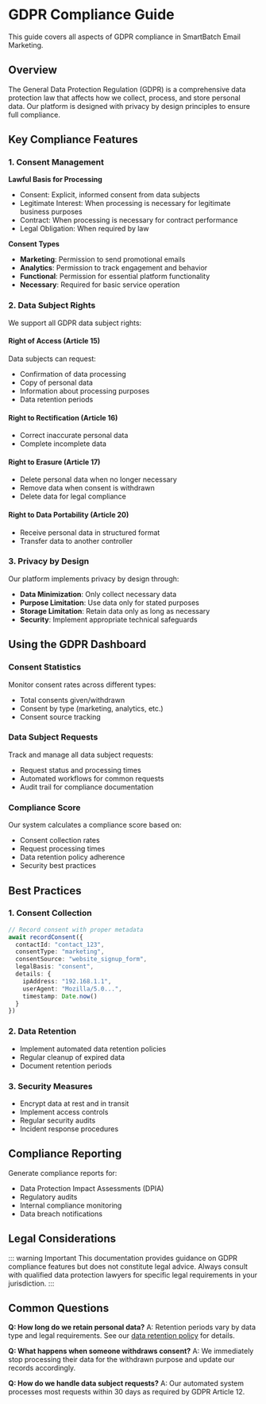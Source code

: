 # GDPR Compliance Guide

This guide covers all aspects of GDPR compliance in SmartBatch Email Marketing.

## Overview

The General Data Protection Regulation (GDPR) is a comprehensive data protection law that affects how we collect, process, and store personal data. Our platform is designed with privacy by design principles to ensure full compliance.

## Key Compliance Features

### 1. Consent Management

**Lawful Basis for Processing**
- Consent: Explicit, informed consent from data subjects
- Legitimate Interest: When processing is necessary for legitimate business purposes
- Contract: When processing is necessary for contract performance
- Legal Obligation: When required by law

**Consent Types**
- **Marketing**: Permission to send promotional emails
- **Analytics**: Permission to track engagement and behavior
- **Functional**: Permission for essential platform functionality
- **Necessary**: Required for basic service operation

### 2. Data Subject Rights

We support all GDPR data subject rights:

#### Right of Access (Article 15)
Data subjects can request:
- Confirmation of data processing
- Copy of personal data
- Information about processing purposes
- Data retention periods

#### Right to Rectification (Article 16)
- Correct inaccurate personal data
- Complete incomplete data

#### Right to Erasure (Article 17)
- Delete personal data when no longer necessary
- Remove data when consent is withdrawn
- Delete data for legal compliance

#### Right to Data Portability (Article 20)
- Receive personal data in structured format
- Transfer data to another controller

### 3. Privacy by Design

Our platform implements privacy by design through:

- **Data Minimization**: Only collect necessary data
- **Purpose Limitation**: Use data only for stated purposes
- **Storage Limitation**: Retain data only as long as necessary
- **Security**: Implement appropriate technical safeguards

## Using the GDPR Dashboard

### Consent Statistics
Monitor consent rates across different types:
- Total consents given/withdrawn
- Consent by type (marketing, analytics, etc.)
- Consent source tracking

### Data Subject Requests
Track and manage all data subject requests:
- Request status and processing times
- Automated workflows for common requests
- Audit trail for compliance documentation

### Compliance Score
Our system calculates a compliance score based on:
- Consent collection rates
- Request processing times
- Data retention policy adherence
- Security best practices

## Best Practices

### 1. Consent Collection
```typescript
// Record consent with proper metadata
await recordConsent({
  contactId: "contact_123",
  consentType: "marketing",
  consentSource: "website_signup_form",
  legalBasis: "consent",
  details: {
    ipAddress: "192.168.1.1",
    userAgent: "Mozilla/5.0...",
    timestamp: Date.now()
  }
})
```

### 2. Data Retention
- Implement automated data retention policies
- Regular cleanup of expired data
- Document retention periods

### 3. Security Measures
- Encrypt data at rest and in transit
- Implement access controls
- Regular security audits
- Incident response procedures

## Compliance Reporting

Generate compliance reports for:
- Data Protection Impact Assessments (DPIA)
- Regulatory audits
- Internal compliance monitoring
- Data breach notifications

## Legal Considerations

::: warning Important
This documentation provides guidance on GDPR compliance features but does not constitute legal advice. Always consult with qualified data protection lawyers for specific legal requirements in your jurisdiction.
:::

## Common Questions

**Q: How long do we retain personal data?**
A: Retention periods vary by data type and legal requirements. See our [data retention policy](./data-retention) for details.

**Q: What happens when someone withdraws consent?**
A: We immediately stop processing their data for the withdrawn purpose and update our records accordingly.

**Q: How do we handle data subject requests?**
A: Our automated system processes most requests within 30 days as required by GDPR Article 12.
